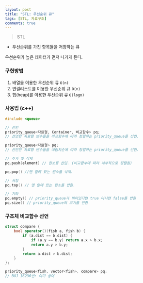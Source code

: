 ```yaml
---
layout: post
title: "STL: 우선순위 큐"
tags: [STL, 자료구조]
comments: true
---
```


> STL

* 우선순위를 가진 항목들을 저장하는 큐

우선순위가 높은 데이터가 먼저 나가게 된다.

### 구현방법
1. 배열을 이용한 우선순위 큐 `O(n)`
2. 연결리스트를 이용한 우선순위 큐 `O(n)`
3. 힙(heap)를 이용한 우선순위 큐 `O(logn)`

### 사용법 (c++)
```c++
#include <queue>

// 선언
priority_queue<자료형, Container, 비교함수> pq;
// 선언한 자료형 변수들을 비교함수에 따라 정렬하는 priority_queue를 선언.

priority_queue<자료형> pq;
// 선언한 자료형 변수들을 내림차순에 따라 정렬하는 priority_queue를 선언.

// 추가 및 삭제
pq.push(element) // 원소를 삽입. (비교함수에 따라 내부적으로 정렬됨)

pq.pop() //맨 앞에 있는 원소를 삭제.

// 서칭
pq.top() // 맨 앞에 있는 원소를 반환.

// 기타
pq.empty() // priority_queue가 비어있다면 true 아니면 false를 반환
pq.size() // priority_queue의 크기를 반환
```

### 구조체 비교함수 선언
```c++
struct compare {
    bool operator()(fish a, fish b) {
        if (a.dist == b.dist) {
            if (a.y == b.y) return a.x > b.x;
            return a.y > b.y;
        }
        return a.dist > b.dist;
    }
};

priority_queue<fish, vector<fish>, compare> pq;
// BOJ 16236번: 아기 상어
```